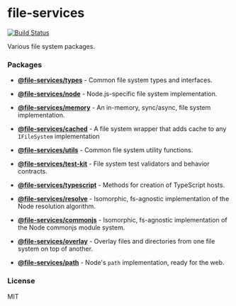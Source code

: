 # file-services

[![Build Status](https://github.com/wixplosives/file-services/workflows/tests/badge.svg)](https://github.com/wixplosives/file-services/actions)

Various file system packages.

### Packages

- **[@file-services/types](./packages/types)** - Common file system types and interfaces.

- **[@file-services/node](./packages/node)** - Node.js-specific file system implementation.

- **[@file-services/memory](./packages/memory)** - An in-memory, sync/async, file system implementation.

- **[@file-services/cached](./packages/cached)** - A file system wrapper that adds cache to any `IFileSystem` implementation

- **[@file-services/utils](./packages/utils)** - Common file system utility functions.

- **[@file-services/test-kit](./packages/test-kit)** - File system test validators and behavior contracts.

- **[@file-services/typescript](./packages/typescript)** - Methods for creation of TypeScript hosts.

- **[@file-services/resolve](./packages/resolve)** - Isomorphic, fs-agnostic implementation of the Node resolution algorithm.

- **[@file-services/commonjs](./packages/commonjs)** - Isomorphic, fs-agnostic implementation of the Node commonjs module system.

- **[@file-services/overlay](./packages/overlay)** - Overlay files and directories from one file system on top of another.

- **[@file-services/path](./packages/path)** - Node's `path` implementation, ready for the web.

### License

MIT

